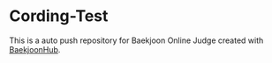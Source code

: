 # Cording-Test
This is a auto push repository for Baekjoon Online Judge created with [BaekjoonHub](https://github.com/BaekjoonHub/BaekjoonHub).
